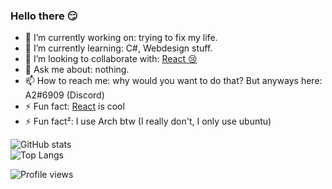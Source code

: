 ### Hello there 😏


- 🔭 I’m currently working on: trying to fix my life.
- 🌱 I’m currently learning: C#, Webdesign stuff.
- 👯 I’m looking to collaborate with: [React 😢](https://github.com/reactdev1337)
- 💬 Ask me about: nothing.
- 📫 How to reach me: why would you want to do that? But anyways here: A2#6909 (Discord)
- ⚡ Fun fact: [React](https://github.com/reactdev1337) is cool
- ⚡ Fun fact²: I use Arch btw (I really don't, I only use ubuntu)

![GitHub stats](https://github-readme-stats.vercel.app/api?username=A2uma0&show_icons=true&theme=midnight-purple)
<br>
![Top Langs](https://github-readme-stats.vercel.app/api/top-langs/?username=A2uma0&layout=compact&theme=midnight-purple)

![Profile views](https://gpvc.arturio.dev/A2uma0)
